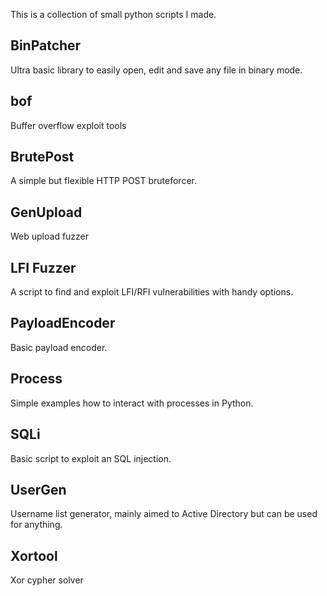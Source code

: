 This is a collection of small python scripts I made.

## BinPatcher
Ultra basic library to easily open, edit and save any file in binary mode.

## bof
Buffer overflow exploit tools

## BrutePost
A simple but flexible HTTP POST bruteforcer.

## GenUpload
Web upload fuzzer 

## LFI Fuzzer
A script to find and exploit LFI/RFI vulnerabilities with handy options.

## PayloadEncoder
Basic payload encoder.

## Process
Simple examples how to interact with processes in Python.

## SQLi
Basic script to exploit an SQL injection.

## UserGen
Username list generator, mainly aimed to Active Directory but can be used for anything.

## Xortool
Xor cypher solver

